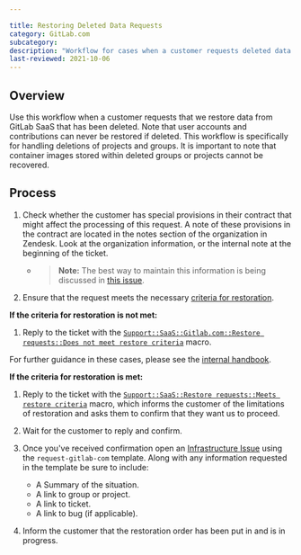 ```yaml
---

title: Restoring Deleted Data Requests
category: GitLab.com
subcategory:
description: "Workflow for cases when a customer requests deleted data to be restored on GitLab.com."
last-reviewed: 2021-10-06
---
```




## Overview

Use this workflow when a customer requests that we restore data from GitLab SaaS that has been deleted. Note that user accounts and contributions can never be restored if deleted. This workflow is specifically for handling deletions of projects and groups. It is important to note that container images stored within deleted groups or projects cannot be recovered.

## Process

1. Check whether the customer has special provisions in their contract that might affect the processing of this request. A note of these provisions in the contract are located in the notes section of the organization in Zendesk. Look at the organization information, or the internal note at the beginning of the ticket.
   - >**Note:** The best way to maintain this information is being discussed in [this issue](https://gitlab.com/gitlab-com/support/support-team-meta/-/issues/2944).
1. Ensure that the request meets the necessary [criteria for restoration](https://about.gitlab.com/support/gitlab-com-policies/#restoration-of-deleted-data).

**If the criteria for restoration is not met:**

1. Reply to the ticket with the [`Support::SaaS::Gitlab.com::Restore requests::Does not meet restore criteria`](https://gitlab.com/gitlab-com/support/zendesk-global/macros/-/blob/master/active/Support/SaaS/GitLab.com/Restore%20requests/Does%20not%20meet%20criteria.md?ref_type=heads) macro.

For further guidance in these cases, please see the [internal handbook](https://internal.gitlab.com/handbook/support/workflows/data-restore-request-exemptions).

**If the criteria for restoration is met:**

1. Reply to the ticket with the [`Support::SaaS::Restore requests::Meets restore criteria`](https://gitlab.com/gitlab-com/support/zendesk-global/macros/-/blob/master/active/Support/SaaS/GitLab.com/Restore%20requests/Meets%20criteria.md?ref_type=heads) macro, which informs the customer of the limitations of restoration and asks them to confirm that they want us to proceed.
1. Wait for the customer to reply and confirm.
1. Once you've received confirmation open an [Infrastructure Issue](https://gitlab.com/gitlab-com/gl-infra/infrastructure/issues/new?issuable_template=request-gitlab-com) using the `request-gitlab-com` template. Along with any information requested in the template be sure to include:

   - A Summary of the situation.
   - A link to group or project.
   - A link to ticket.
   - A link to bug (if applicable).
1. Inform the customer that the restoration order has been put in and is in progress.
